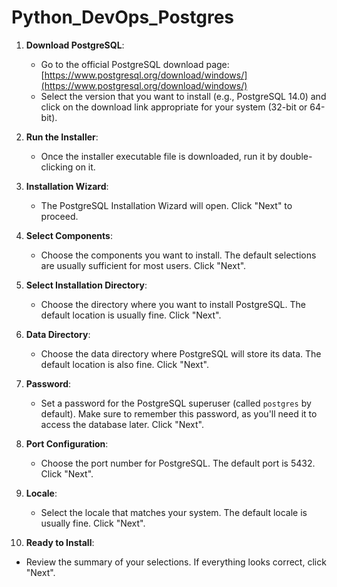# Python_DevOps_Postgres

1. **Download PostgreSQL**:

   - Go to the official PostgreSQL download page: [https://www.postgresql.org/download/windows/](https://www.postgresql.org/download/windows/)
   - Select the version that you want to install (e.g., PostgreSQL 14.0) and click on the download link appropriate for your system (32-bit or 64-bit).

2. **Run the Installer**:

   - Once the installer executable file is downloaded, run it by double-clicking on it.

3. **Installation Wizard**:

   - The PostgreSQL Installation Wizard will open. Click "Next" to proceed.

4. **Select Components**:

   - Choose the components you want to install. The default selections are usually sufficient for most users. Click "Next".

5. **Select Installation Directory**:

   - Choose the directory where you want to install PostgreSQL. The default location is usually fine. Click "Next".

6. **Data Directory**:

   - Choose the data directory where PostgreSQL will store its data. The default location is also fine. Click "Next".

7. **Password**:

   - Set a password for the PostgreSQL superuser (called `postgres` by default). Make sure to remember this password, as you'll need it to access the database later. Click "Next".

8. **Port Configuration**:

   - Choose the port number for PostgreSQL. The default port is 5432. Click "Next".

9. **Locale**:

   - Select the locale that matches your system. The default locale is usually fine. Click "Next".

10. **Ready to Install**:

   - Review the summary of your selections. If everything looks correct, click "Next".

